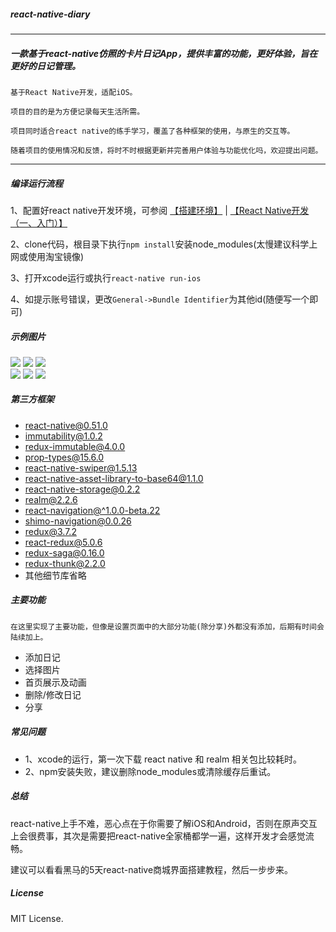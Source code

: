 

##### react-native-diary

------

##### 一款基于react-native仿照的卡片日记App，提供丰富的功能，更好体验，旨在更好的日记管理。

```
基于React Native开发，适配iOS。

项目的目的是为方便记录每天生活所需。

项目同时适合react native的练手学习，覆盖了各种框架的使用，与原生的交互等。

随着项目的使用情况和反馈，将时不时根据更新并完善用户体验与功能优化吗，欢迎提出问题。
```

------

##### 编译运行流程

1、配置好react native开发环境，可参阅 [【搭建环境】](http://reactnative.cn/docs/0.51/getting-started.html) | [【React Native开发（一、入门）】](http://www.jianshu.com/p/97692b1c451d)

2、clone代码，根目录下执行`npm install`安装node_modules(太慢建议科学上网或使用淘宝镜像)

3、打开xcode运行或执行`react-native run-ios`

4、如提示账号错误，更改`General->Bundle Identifier`为其他id(随便写一个即可)



##### 示例图片

![](https://github.com/378056350/react-native-diary/blob/master/NoNet/src/screenshot/screenshot1.gif)
![](https://github.com/378056350/react-native-diary/blob/master/NoNet/src/screenshot/screenshot2.png)
![](https://github.com/378056350/react-native-diary/blob/master/NoNet/src/screenshot/screenshot3.png)<br/>
![](https://github.com/378056350/react-native-diary/blob/master/NoNet/src/screenshot/screenshot4.png)
![](https://github.com/378056350/react-native-diary/blob/master/NoNet/src/screenshot/screenshot5.png)
![](https://github.com/378056350/react-native-diary/blob/master/NoNet/src/screenshot/screenshot6.png)<br/>



##### 第三方框架

* [react-native@0.51.0](https://reactnative.cn/docs/0.51/getting-started.html)
* [immutability@1.0.2](https://github.com/facebook/immutable-js)
* [redux-immutable@4.0.0](https://github.com/gajus/redux-immutable)
* [prop-types@15.6.0](https://github.com/facebook/prop-types)
* [react-native-swiper@1.5.13](https://github.com/leecade/react-native-swiper)
* [react-native-asset-library-to-base64@1.1.0](https://github.com/wootwoot1234/react-native-asset-library-to-base64)
* [react-native-storage@0.2.2](https://github.com/sunnylqm/react-native-storage)
* [realm@2.2.6](https://realm.io/)
* [react-navigation@^1.0.0-beta.22](https://github.com/react-navigation/react-navigation)
* [shimo-navigation@0.0.26](https://github.com/shimohq/shimo-navigation)
* [redux@3.7.2](https://github.com/reactjs/redux)
* [react-redux@5.0.6](https://github.com/reactjs/react-redux)
* [redux-saga@0.16.0](https://github.com/redux-saga/redux-saga)
* [redux-thunk@2.2.0](https://github.com/gaearon/redux-thunk)
* 其他细节库省略



##### 主要功能

```
在这里实现了主要功能，但像是设置页面中的大部分功能(除分享)外都没有添加，后期有时间会陆续加上。
```

* 添加日记
* 选择图片
* 首页展示及动画
* 删除/修改日记
* 分享



##### 常见问题 

- 1、xcode的运行，第一次下载 react native 和 realm 相关包比较耗时。
- 2、npm安装失败，建议删除node_modules或清除缓存后重试。



##### 总结

react-native上手不难，恶心点在于你需要了解iOS和Android，否则在原声交互上会很费事，其次是需要把react-native全家桶都学一遍，这样开发才会感觉流畅。

建议可以看看黑马的5天react-native商城界面搭建教程，然后一步步来。



##### License

MIT License.
